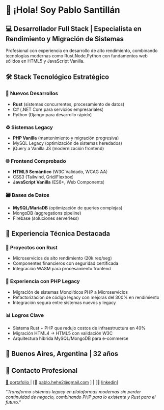 # 👋 ¡Hola! Soy Pablo Santillán

## 💻 **Desarrollador Full Stack | Especialista en Rendimiento y Migración de Sistemas**

Profesional con experiencia en desarrollo de alto rendimiento, combinando tecnologías modernas como Rust,Node,Python con fundamentos web sólidos en HTML5 y JavaScript Vanilla.

## 🛠️ **Stack Tecnológico Estratégico**

### 🚀 **Nuevos Desarrollos**
- **Rust** (sistemas concurrentes, procesamiento de datos)
- C# (.NET Core para servicios empresariales)
- Python (Django para desarrollo rápido)

### ♻️ **Sistemas Legacy**
- **PHP Vanilla** (mantenimiento y migración progresiva)
- MySQL Legacy (optimización de sistemas heredados)
- jQuery a Vanilla JS (modernización frontend)

### 🌐 **Frontend Comprobado**
- **HTML5 Semántico** (W3C Validado, WCAG AA)
- CSS3 (Tailwind, Grid/Flexbox)
- **JavaScript Vanilla** (ES6+, Web Components)

### 🗃️ **Bases de Datos**
- **MySQL/MariaDB** (optimización de queries complejas)
- MongoDB (aggregations pipeline)
- Firebase (soluciones serverless)

## 💼 **Experiencia Técnica Destacada**

### 🦀 **Proyectos con Rust**
- Microservicios de alto rendimiento (20k req/seg)
- Componentes financieros con seguridad certificada
- Integración WASM para procesamiento frontend

### 🐘 **Experiencia con PHP Legacy**
- Migración de sistemas Monolíticos PHP a Microservicios
- Refactorización de código legacy con mejoras del 300% en rendimiento
- Integración segura entre sistemas nuevos y legacy

### 📊 **Logros Clave**
- Sistema Rust + PHP que redujo costos de infraestructura en 40%
- Migración HTML4 → HTML5 con validación W3C
- Arquitectura híbrida MySQL/MongoDB para e-commerce

## 📍 **Buenos Aires, Argentina** | **32 años**

## 📩 **Contacto Profesional**
[🔗 portafolio ](https://www.pablosan.dev) | [📧 pablo.hehe2@gmail.com ] | [💼 [linkedin](https://www.linkedin.com/in/pablo-ignacio-santillan/)]

*"Transformo sistemas legacy en plataformas modernas sin perder continuidad de negocio, combinando PHP para lo existente y Rust para el futuro."*
